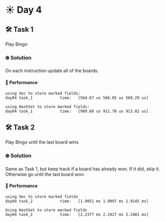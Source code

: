 # ☀️ Day 4

## 🛠️ Task 1

Play Bingo

### ❄️ Solution

On each instruction update all of the boards.

#### 🚀 Performance

```
using Vec to store marked fields:
day04 task_1            time:   [564.67 us 566.85 us 569.29 us]

using HashSet to store marked fields:
day04 task_1            time:   [909.68 us 911.70 us 913.82 us]

```


## 🛠️ Task 2

Play Bingo until the last board wins

### ❄️ Solution

Same as Task 1, but keep track if a board has already won. If it did, skip it. Otherwise go until the last board won.

#### 🚀 Performance

```
using Vec to store marked fields
day04 task_2            time:   [1.9051 ms 1.9097 ms 1.9145 ms]

Using HashSet to store marked fields
day04 task_2            time:   [2.2377 ms 2.2427 ms 2.2481 ms]
```